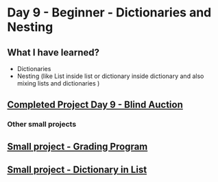 # Day 9 - Beginner - Dictionaries and Nesting

## What I have learned?

- Dictionaries
- Nesting (like List inside list or dictionary inside dictionary and also mixing lists and dictionaries )

## [Completed Project Day 9 - Blind Auction](https://replit.com/@Jan-Dyndor/blind-auction-start)

### Other small projects

## [Small project - Grading Program](https://replit.com/@Jan-Dyndor/Grading-Program#main.py)

## [Small project - Dictionary in List](https://replit.com/@Jan-Dyndor/Dictionary-in-List#main.py)
